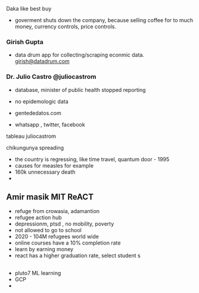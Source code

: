 Daka like best buy
- goverment shuts down the company, because selling coffee for to much money, currency controls, price controls.

### Girish Gupta
- data drum
   app for collecting/scraping econmic data.
girish@datadrum.com

### Dr. Julio Castro @juliocastrom
- database, minister of public health stopped reporting
- no epidemologic data
- gentededatos.com

- whatsapp , twitter, facebook

tableau juliocastrom

chikungunya spreading

- the country is regressing, like time travel, quantum door - 1995
- causes for measles for example
- 160k unnecessary death
-

## Amir masik MIT ReACT


- refuge from crowasia, adamantion
- refugee action hub
- depressionm, ptsd , no mobility, poverty
- not allowed to go to school
- 2020 - 104M refugees world wide
- online courses have a 10% completion rate
- learn by earning money
- react has a higher graduation rate, select student s

##
- pluto7 ML learning
- GCP
- 
